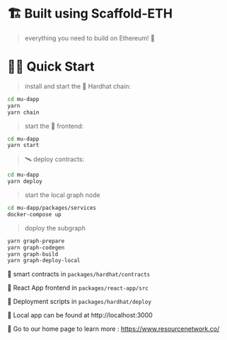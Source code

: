 # 🏗 Built using Scaffold-ETH

> everything you need to build on Ethereum! 🚀

# 🏄‍♂️ Quick Start

> install and start the 👷‍ Hardhat chain:

```bash
cd mu-dapp
yarn
yarn chain
```

> start the 📱 frontend:

```bash
cd mu-dapp
yarn start
```

> 🛰 deploy contracts:

```bash
cd mu-dapp
yarn deploy
```

> start the local graph node

```bash
cd mu-dapp/packages/services
docker-compose up
```

> doploy the subgraph

```bash
yarn graph-prepare
yarn graph-codegen
yarn graph-build
yarn graph-deploy-local
```

🔏 smart contracts in `packages/hardhat/contracts`

📝 React App frontend in `packages/react-app/src`

💼 Deployment scripts in `packages/hardhat/deploy`

📱 Local app can be found at http://localhost:3000

📕 Go to our home page to learn more : https://www.resourcenetwork.co/

```

```
